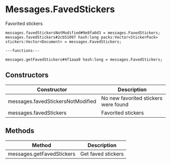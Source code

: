 # Messages.FavedStickers
Favorited stickers

```
messages.favedStickersNotModified#9e8fa6d3 = messages.FavedStickers;
messages.favedStickers#2cb51097 hash:long packs:Vector<StickerPack> stickers:Vector<Document> = messages.FavedStickers;

---functions---

messages.getFavedStickers#4f1aaa9 hash:long = messages.FavedStickers;
```

## Constructors
| Constructor | Description |
| ---- | ----------- |
| messages.favedStickersNotModified | No new favorited stickers were found |
| messages.favedStickers | Favorited stickers |


## Methods
| Method | Description |
| ---- | ----------- |
| messages.getFavedStickers | Get faved stickers |



